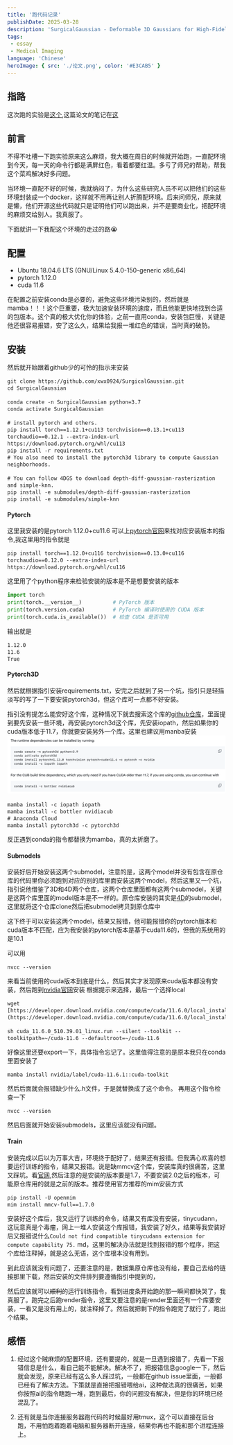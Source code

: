 ```yaml
---
title: '跑代码记录'
publishDate: 2025-03-28
description: 'SurgicalGaussian - Deformable 3D Gaussians for High-Fidelity Surgical Scene Reconstruction'
tags:
 - essay
 - Medical Imaging
language: 'Chinese'
heroImage: { src: './论文.png', color: '#E3CAB5' }
---
```


## 指路
这次跑的实验是[这个](https://github.com/xwx0924/SurgicalGaussian?tab=readme-ov-file),这篇论文的笔记在[这](https://laurie-hxf.xyz/blog/论文笔记)

## 前言


不得不吐槽一下跑实验原来这么麻烦，我大概在周日的时候就开始跑，一直配环境到今天，每一天的命令行都是满屏红色，看着都要红温。多亏了师兄的帮助，帮我这个菜鸡解决好多问题。

当环境一直配不好的时候，我就纳闷了，为什么这些研究人员不可以把他们的这些环境封装成一个docker，这样就不用再让别人折腾配环境。后来问师兄，原来就是懒，他们开源这些代码就只是证明他们可以跑出来，并不是要商业化，把配环境的麻烦交给别人。我真服了。

下面就讲一下我配这个环境的走过的路😭

## 配置

- Ubuntu 18.04.6 LTS (GNU/Linux 5.4.0-150-generic x86_64)
- pytorch 1.12.0
- cuda 11.6

在配置之前安装conda是必要的，避免这些环境污染别的，然后就是mamba！！！这个巨重要，极大加速安装环境的速度，而且他能更快地找到合适的包版本。这个真的极大优化你的体验，之前一直用conda，安装包巨慢，关键是他还很容易报错，安了这么久，结果给我报一堆红色的错误，当时真的破防。

## 安装

然后就开始跟着github少的可怜的指示来安装

```shell
git clone https://github.com/xwx0924/SurgicalGaussian.git
cd SurgicalGaussian

conda create -n SurgicalGaussian python=3.7 
conda activate SurgicalGaussian

# install pytorch and others.
pip install torch==1.12.1+cu113 torchvision==0.13.1+cu113 torchaudio==0.12.1 --extra-index-url https://download.pytorch.org/whl/cu113
pip install -r requirements.txt
# You also need to install the pytorch3d library to compute Gaussian neighborhoods.

# You can follow 4DGS to download depth-diff-gaussian-rasterization and simple-knn.
pip install -e submodules/depth-diff-gaussian-rasterization  
pip install -e submodules/simple-knn
```

#### Pytorch

这里我安装的是pytorch 1.12.0+cu11.6 可以上[pytorch官网](https://pytorch.org/get-started/previous-versions/)来找对应安装版本的指令,我这里用的指令就是
```shell
pip install torch==1.12.0+cu116 torchvision==0.13.0+cu116 torchaudio==0.12.0 --extra-index-url https://download.pytorch.org/whl/cu116
```

这里用了个python程序来检验安装的版本是不是想要安装的版本

```python
import torch
print(torch.__version__)          # PyTorch 版本
print(torch.version.cuda)         # PyTorch 编译时使用的 CUDA 版本
print(torch.cuda.is_available())  # 检查 CUDA 是否可用
```

输出就是

```shell
1.12.0
11.6
True
```


#### Pytorch3D

然后就根据指引安装requirements.txt，安完之后就到了另一个坑，指引只是轻描淡写的写了一下要安装pytorch3d，但这个库可一点都不好安装。

指引没有提怎么能安好这个库，这种情况下就去搜索这个库的[github仓库](https://github.com/facebookresearch/pytorch3d/blob/main/INSTALL.md)，里面提到要先安装一些环境，再安装pytorch3d这个库，先安装iopath，然后如果你的cuda版本低于11.7，你就要安装另外一个库。这里也建议用manba安装
![alt text](./截屏2025-03-28%2021.45.40.png)

```shell
mamba install -c iopath iopath
mamba install -c bottler nvidiacub
# Anaconda Cloud
mamba install pytorch3d -c pytorch3d
```

反正遇到conda的指令都替换为mamba，真的太折磨了。

#### Submodels

安装好后开始安装这两个submodel，注意的是，这两个model并没有包含在原仓库的代码里你必须跑到对应的别的库里面安装这两个model，然后这里又一个坑，指引说他借鉴了3D和4D两个仓库，这两个仓库里面都有这两个submodel，关键是这两个库里面的model版本是不一样的。原仓库安装的其实是[4D](https://github.com/hustvl/4DGaussians)的submodel，这里就将这个仓库clone然后把submodel拷贝到原仓库中

这下终于可以安装这两个model，结果又报错，他可能报错你的pytorch版本和cuda版本不匹配，应为我安装的pytorch版本是基于cuda11.6的，但我的系统用的是10.1

可以用

```shell
nvcc --version
```

来看当前使用的cuda版本到底是什么，然后其实才发现原来cuda版本都没有安装，然后跑到[nvidia官网](https://developer.nvidia.com/cuda-11-6-0-download-archive)安装
根据提示来选择，最后一个选择local
```shell
wget [https://developer.download.nvidia.com/compute/cuda/11.6.0/local_installers/cuda_11.6.0_510.39.01_linux.run](https://developer.download.nvidia.com/compute/cuda/11.6.0/local_installers/cuda_11.6.0_510.39.01_linux.run)

sh cuda_11.6.0_510.39.01_linux.run --silent --toolkit --toolkitpath=~/cuda-11.6 --defaultroot=~/cuda-11.6
```

好像这里还要export一下，具体指令忘记了。这里值得注意的是原本我只在conda里面安装了

```shell
mamba install nvidia/label/cuda-11.6.1::cuda-toolkit
```

然后后面就会报错缺少什么.h文件，于是就替换成了这个命令。
再用这个指令检查一下
```shell
nvcc --version
```

然后后面就开始安装submodels，这里应该就没有问题。

#### Train

安装完成以后以为万事大吉，环境终于配好了，结果还有报错。但我满心欢喜的想要运行训练的指令，结果又报错。说是缺mmcv这个库，安装库真的很痛苦，这里又踩坑。看[官网](https://mmcv.readthedocs.io/zh-cn/2.x/get_started/installation.html),然后注意的是安装的版本要是1.7，不要安装2.0之后的版本，可能原仓库用的就是之前的版本。推荐使用官方推荐的mim安装方式

```shell
pip install -U openmim
mim install mmcv-full==1.7.0
```

安装好这个库后，我又运行了训练的命令，结果又有库没有安装，tinycudann，这玩意真是个毒瘤，网上一堆人安装这个库报错，我安装了好久，结果等我安装好后又报错说什么`Could not find compatible tinycudann extension for compute capability 75.`  md，这里的解决办法就是找到报错的那个程序，把这个库给注释掉，就是这么无语，这个库根本没有用到。

到此应该就没有问题了，还要注意的是，数据集原仓库也没有给，要自己去给的链接那里下载，然后安装的文件排列要遵循指引中提到的，

然后应该就可以~~顺利~~的运行训练指令，看到进度条开始跑的那一瞬间都快哭了，我真服了。跑完之后跑render指令，这里又要注意的是render里面还有一个库要安装，一看又是没有用上的，就注释掉了。然后就把剩下的指令跑完了就行了，跑出个结果。


## 感悟

1. 经过这个贼麻烦的配置环境，还有要提的，就是一旦遇到报错了，先看一下报错信息是什么，看自己能不能解决。解决不了，把报错信息google一下，然后就会发现，原来已经有这么多人踩过坑，一般都在github issue里面，一般都已经有了解决方法。下策就是直接把报错喂给ai，这种做法真的很痛苦，如果你按照ai的指令瞎跑一堆，跑到最后，你的问题没有解决，但是你的环境已经混乱了。

2. 还有就是当你连接服务器跑代码的时候最好用tmux，这个可以直接在后台跑，不用怕跑着跑着电脑和服务器断开连接，结果你再也不能和那个进程连接上。



